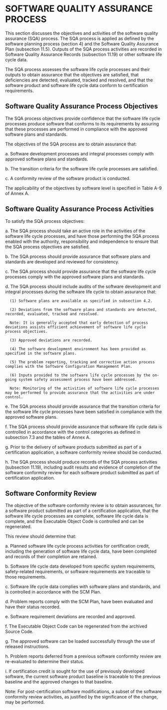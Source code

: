 # SOFTWARE QUALITY ASSURANCE PROCESS

This section discusses the objectives and activities of the software quality assurance (SQA) process. The SQA process is applied as defined by the software planning process (section 4) and the Software Quality Assurance Plan (subsection 11.5). Outputs of the SQA process activities are recorded in Software Quality Assurance Records (subsection 11.19) or other software life cycle data.

The SQA process assesses the software life cycle processes and their outputs to obtain assurance that the objectives are satisfied, that deficiencies are detected, evaluated, tracked and resolved, and that the software product and software life cycle data conform to certification requirements.

## Software Quality Assurance Process Objectives

The SQA process objectives provide confidence that the software life cycle processes produce software that conforms to its requirements by assuring that these processes are performed in compliance with the approved software plans and standards.

The objectives of the SQA process are to obtain assurance that:

   a. Software development processes and integral processes comply with approved software plans and standards.

   b. The transition criteria for the software life cycle processes are satisfied.

   c. A conformity review of the software product is conducted.

The applicability of the objectives by software level is specified in Table A-9 of Annex A.

## Software Quality Assurance Process Activities

To satisfy the SQA process objectives:

   a. The SQA process should take an active role in the activities of the software life cycle processes, and have those performing the SQA process enabled with the authority, responsibility and independence to ensure that the SQA process objectives are satisfied.

   b. The SQA process should provide assurance that software plans and standards are developed and reviewed for consistency.

   c. The SQA process should provide assurance that the software life cycle processes comply with the approved software plans and standards.

   d. The SQA process should include audits of the software development and integral processes during the software life cycle to obtain assurance that:

      (1) Software plans are available as specified in subsection 4.2.

      (2) Deviations from the software plans and standards are detected, recorded, evaluated, tracked and resolved.

      Note: It is generally accepted that early detection of process deviations assists efficient achievement of software life cycle process objectives.

      (3) Approved deviations are recorded.

      (4) The software development environment has been provided as specified in the software plans.

      (5) The problem reporting, tracking and corrective action process complies with the Software Configuration Management Plan.

      (6) Inputs provided to the software life cycle processes by the on-going system safety assessment process have been addressed.

      Note: Monitoring of the activities of software life cycle processes may be performed to provide assurance that the activities are under control.

   e. The SQA process should provide assurance that the transition criteria for the software life cycle processes have been satisfied in compliance with the approved software plans.

   f. The SQA process should provide assurance that software life cycle data is controlled in accordance with the control categories as defined in subsection 7.3 and the tables of Annex A.

   g. Prior to the delivery of software products submitted as part of a certification application, a software conformity review should be conducted.

   h. The SQA process should produce records of the SQA process activities (subsection 11.19), including audit results and evidence of completion of the software conformity review for each software product submitted as part of certification application.

## Software Conformity Review

The objective of the software conformity review is to obtain assurances, for a software product submitted as part of a certification application, that the software life cycle processes are complete, software life cycle data is complete, and the Executable Object Code is controlled and can be regenerated.

This review should determine that:

   a. Planned software life cycle process activities for certification credit, including the generation of software life cycle data, have been completed and records of their completion are retained.

   b. Software life cycle data developed from specific system requirements, safety-related requirements, or software requirements are traceable to those requirements.

   c. Software life cycle data complies with software plans and standards, and is controlled in accordance with the SCM Plan.

   d. Problem reports comply with the SCM Plan, have been evaluated and have their status recorded.

   e. Software requirement deviations are recorded and approved.

   f. The Executable Object Code can be regenerated from the archived Source Code.

   g. The approved software can be loaded successfully through the use of released instructions.

   h. Problem reports deferred from a previous software conformity review are re-evaluated to determine their status.

   i. If certification credit is sought for the use of previously developed software, the current software product baseline is traceable to the previous baseline and the approved changes to that baseline.

   Note: For post-certification software modifications, a subset of the software conformity review activities, as justified by the significance of the change, may be performed.
